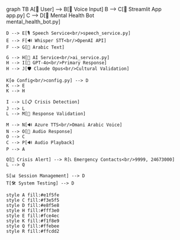 graph TB
    A[👤 User] --> B[🎤 Voice Input]
    B --> C[📱 Streamlit App<br/>app.py]
    C --> D[🧠 Mental Health Bot<br/>mental_health_bot.py]
    
    D --> E[🎙️ Speech Service<br/>speech_service.py]
    E --> F[🔊 Whisper STT<br/>OpenAI API]
    F --> G[📝 Arabic Text]
    
    G --> H[🤖 AI Service<br/>ai_service.py]
    H --> I[🧭 GPT-4o<br/>Primary Response]
    H --> J[🛡️ Claude Opus<br/>Cultural Validation]
    
    K[⚙️ Config<br/>config.py] --> D
    K --> E
    K --> H
    
    I --> L[📋 Crisis Detection]
    J --> L
    L --> M[🔄 Response Validation]
    
    M --> N[🔊 Azure TTS<br/>Omani Arabic Voice]
    N --> O[🎵 Audio Response]
    O --> C
    C --> P[🔊 Audio Playback]
    P --> A
    
    Q[🚨 Crisis Alert] --> R[📞 Emergency Contacts<br/>9999, 24673000]
    L --> Q
    
    S[📊 Session Management] --> D
    T[🛠️ System Testing] --> D
    
    style A fill:#e1f5fe
    style C fill:#f3e5f5
    style D fill:#e8f5e8
    style H fill:#fff3e0
    style E fill:#fce4ec
    style K fill:#f1f8e9
    style Q fill:#ffebee
    style R fill:#ffcdd2
